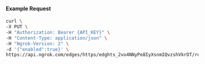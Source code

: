 <!-- Code generated for API Clients. DO NOT EDIT. -->
#### Example Request
```bash
curl \
-X PUT \
-H "Authorization: Bearer {API_KEY}" \
-H "Content-Type: application/json" \
-H "Ngrok-Version: 2" \
-d '{"enabled":true}' \
https://api.ngrok.com/edges/https/edghts_2vo4NNyPe8IyXsnmIQvzshVkrDT/routes/edghtsrt_2vo4NJd6HZnqoZWFKyWT8v4lFAR/websocket_tcp_converter
